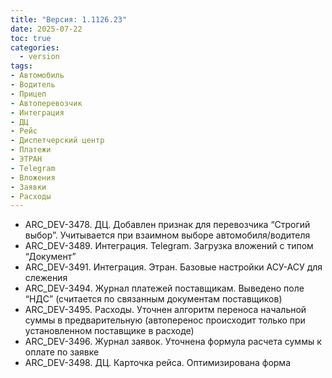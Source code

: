 ```yaml
---
title: "Версия: 1.1126.23"
date: 2025-07-22
toc: true
categories:
  - version
tags:
- Автомобиль
- Водитель
- Прицеп
- Автоперевозчик
- Интеграция
- ДЦ
- Рейс
- Диспетчерский центр
- Платежи
- ЭТРАН
- Telegram
- Вложения
- Заявки
- Расходы
---
```


-   ARC_DEV-3478. ДЦ. Добавлен признак для перевозчика “Строгий выбор”. Учитывается при взаимном выборе автомобиля/водителя
-   ARC_DEV-3489. Интеграция. Telegram. Загрузка вложений с типом “Документ”
-   ARC_DEV-3491. Интеграция. Этран. Базовые настройки АСУ-АСУ для слежения
-   ARC_DEV-3494. Журнал платежей поставщикам. Выведено поле “НДС” (считается по связанным документам поставщиков)
-   ARC_DEV-3495. Расходы. Уточнен алгоритм переноса начальной суммы в предварительную (автоперенос происходит только при установленном поставщике в расходе)
-   ARC_DEV-3496. Журнал заявок. Уточнена формула расчета суммы к оплате по заявке  
-   ARC_DEV-3498. ДЦ. Карточка рейса. Оптимизирована форма
